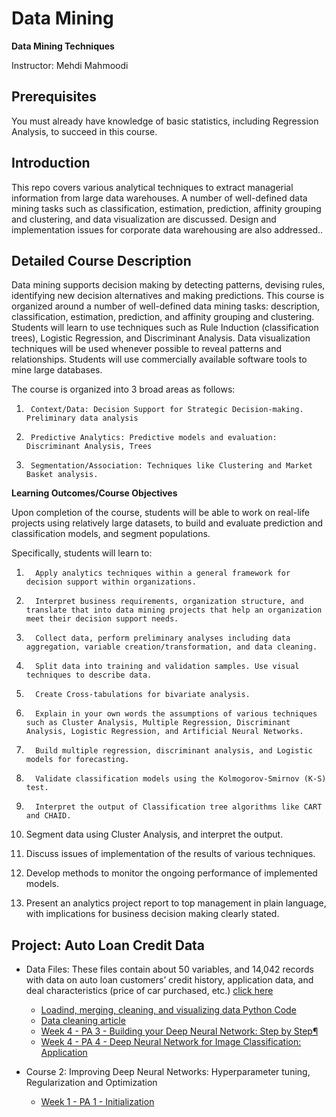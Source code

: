 # Data Mining

**Data Mining Techniques**

Instructor: Mehdi Mahmoodi

## Prerequisites

You must already have knowledge of basic statistics, including Regression Analysis, to succeed in this course.

## Introduction

This repo covers various analytical techniques to extract managerial information from large data warehouses. A number of well-defined data mining tasks such as classification, estimation, prediction, affinity grouping and clustering, and data visualization are discussed. Design and implementation issues for corporate data warehousing are also addressed..

## Detailed Course Description

Data mining supports decision making by detecting patterns, devising rules, identifying new decision alternatives and making predictions. This course is organized around a number of well-defined data mining tasks: description, classification, estimation, prediction, and affinity grouping and clustering.  Students will learn to use techniques such as Rule Induction (classification trees), Logistic Regression, and Discriminant Analysis. Data visualization techniques will be used whenever possible to reveal patterns and relationships.  Students will use commercially available software tools to mine large databases.

The course is organized into 3 broad areas as follows:

1)      Context/Data: Decision Support for Strategic Decision-making.  Preliminary data analysis

2)      Predictive Analytics: Predictive models and evaluation: Discriminant Analysis, Trees

3)      Segmentation/Association: Techniques like Clustering and Market Basket analysis.

**Learning Outcomes/Course Objectives**

Upon completion of the course, students will be able to work on real-life projects using relatively large datasets, to build and evaluate prediction and classification models, and segment populations.

 

Specifically, students will learn to:

1.       Apply analytics techniques within a general framework for decision support within organizations.

2.       Interpret business requirements, organization structure, and translate that into data mining projects that help an organization meet their decision support needs.

3.       Collect data, perform preliminary analyses including data aggregation, variable creation/transformation, and data cleaning.

4.       Split data into training and validation samples. Use visual techniques to describe data.

5.       Create Cross-tabulations for bivariate analysis.

6.       Explain in your own words the assumptions of various techniques such as Cluster Analysis, Multiple Regression, Discriminant Analysis, Logistic Regression, and Artificial Neural Networks.

7.       Build multiple regression, discriminant analysis, and Logistic models for forecasting.

8.       Validate classification models using the Kolmogorov-Smirnov (K-S) test.                      

9.       Interpret the output of Classification tree algorithms like CART and CHAID.

10.   Segment data using Cluster Analysis, and interpret the output.

11.   Discuss issues of implementation of the results of various techniques.

12.   Develop methods to monitor the ongoing performance of implemented models.

13.   Present an analytics project report to top management in plain language, with implications for business decision making clearly stated.

## Project: Auto Loan Credit Data

- Data Files:
These files contain about 50 variables, and 14,042 records with data on auto loan customers’ credit history, application data, and deal characteristics (price of car purchased, etc.) [click here](https://github.com/MehdiMahmoodi/Data_Mining/tree/master/Data%20File)

  - [Loadind, merging, cleaning, and visualizing data Python Code](https://github.com/MehdiMahmoodi/Data_Mining/blob/master/Loading_Merging_cleaning_visualizing%20Data.ipynb)
  - [Data cleaning article](https://github.com/MehdiMahmoodi/Data_Mining/blob/master/data_cleaning.pdf)
  - [Week 4 - PA 3 - Building your Deep Neural Network: Step by Step¶](https://github.com/Kulbear/deep-learning-coursera/blob/master/Neural%20Networks%20and%20Deep%20Learning/Building%20your%20Deep%20Neural%20Network%20-%20Step%20by%20Step.ipynb)
  - [Week 4 - PA 4 - Deep Neural Network for Image Classification: Application](https://github.com/Kulbear/deep-learning-coursera/blob/master/Neural%20Networks%20and%20Deep%20Learning/Deep%20Neural%20Network%20-%20Application.ipynb)

- Course 2: Improving Deep Neural Networks: Hyperparameter tuning, Regularization and Optimization

  - [Week 1 - PA 1 - Initialization](https://github.com/Kulbear/deep-learning-coursera/blob/master/Improving%20Deep%20Neural%20Networks%20Hyperparameter%20tuning%2C%20Regularization%20and%20Optimization/Initialization.ipynb)

